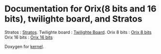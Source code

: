 # Documentation for Orix(8 bits and 16 bits), twilighte board, and Stratos

Stratos : [Stratos](stratos/stratos).
Twilighte board : [Twilighte Board](twilighe_board/twilighteboard).
Orix 8 bits : [Orix 8 bits](orix8bits/orix8bits)
Orix 16 bits : [Orix 16 bits](orix16bits/orix16bits)


Doxygen for  [kernel](doxygen/kernel).
